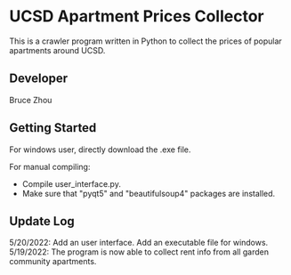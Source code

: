 # UCSD Apartment Prices Collector
This is a crawler program written in Python to collect the prices of popular apartments around UCSD.

## Developer
Bruce Zhou

## Getting Started
For windows user, directly download the .exe file.  
  
For manual compiling:
* Compile user_interface.py.  
* Make sure that "pyqt5" and "beautifulsoup4" packages are installed.  

## Update Log
5/20/2022: Add an user interface. Add an executable file for windows.  
5/19/2022: The program is now able to collect rent info from all garden community apartments.

